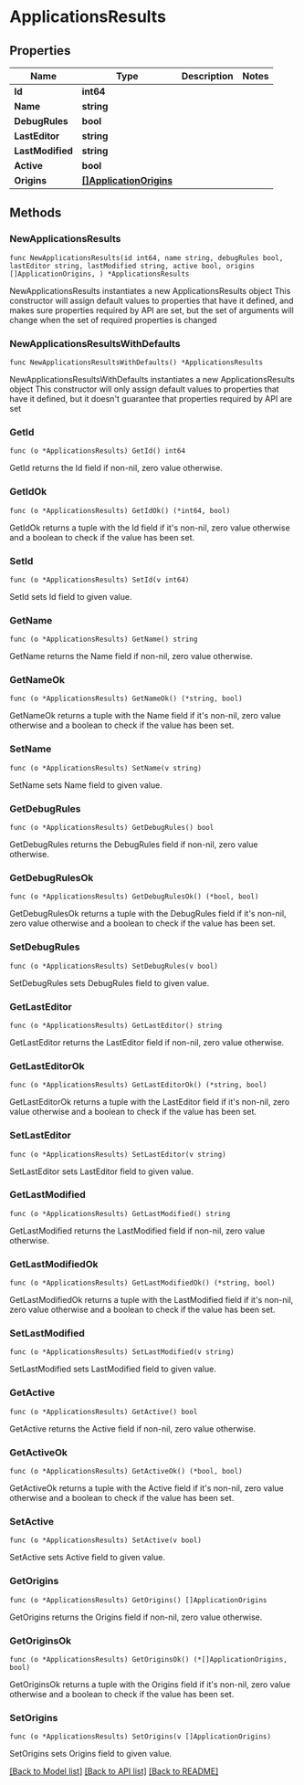 # ApplicationsResults

## Properties

Name | Type | Description | Notes
------------ | ------------- | ------------- | -------------
**Id** | **int64** |  | 
**Name** | **string** |  | 
**DebugRules** | **bool** |  | 
**LastEditor** | **string** |  | 
**LastModified** | **string** |  | 
**Active** | **bool** |  | 
**Origins** | [**[]ApplicationOrigins**](ApplicationOrigins.md) |  | 

## Methods

### NewApplicationsResults

`func NewApplicationsResults(id int64, name string, debugRules bool, lastEditor string, lastModified string, active bool, origins []ApplicationOrigins, ) *ApplicationsResults`

NewApplicationsResults instantiates a new ApplicationsResults object
This constructor will assign default values to properties that have it defined,
and makes sure properties required by API are set, but the set of arguments
will change when the set of required properties is changed

### NewApplicationsResultsWithDefaults

`func NewApplicationsResultsWithDefaults() *ApplicationsResults`

NewApplicationsResultsWithDefaults instantiates a new ApplicationsResults object
This constructor will only assign default values to properties that have it defined,
but it doesn't guarantee that properties required by API are set

### GetId

`func (o *ApplicationsResults) GetId() int64`

GetId returns the Id field if non-nil, zero value otherwise.

### GetIdOk

`func (o *ApplicationsResults) GetIdOk() (*int64, bool)`

GetIdOk returns a tuple with the Id field if it's non-nil, zero value otherwise
and a boolean to check if the value has been set.

### SetId

`func (o *ApplicationsResults) SetId(v int64)`

SetId sets Id field to given value.


### GetName

`func (o *ApplicationsResults) GetName() string`

GetName returns the Name field if non-nil, zero value otherwise.

### GetNameOk

`func (o *ApplicationsResults) GetNameOk() (*string, bool)`

GetNameOk returns a tuple with the Name field if it's non-nil, zero value otherwise
and a boolean to check if the value has been set.

### SetName

`func (o *ApplicationsResults) SetName(v string)`

SetName sets Name field to given value.


### GetDebugRules

`func (o *ApplicationsResults) GetDebugRules() bool`

GetDebugRules returns the DebugRules field if non-nil, zero value otherwise.

### GetDebugRulesOk

`func (o *ApplicationsResults) GetDebugRulesOk() (*bool, bool)`

GetDebugRulesOk returns a tuple with the DebugRules field if it's non-nil, zero value otherwise
and a boolean to check if the value has been set.

### SetDebugRules

`func (o *ApplicationsResults) SetDebugRules(v bool)`

SetDebugRules sets DebugRules field to given value.


### GetLastEditor

`func (o *ApplicationsResults) GetLastEditor() string`

GetLastEditor returns the LastEditor field if non-nil, zero value otherwise.

### GetLastEditorOk

`func (o *ApplicationsResults) GetLastEditorOk() (*string, bool)`

GetLastEditorOk returns a tuple with the LastEditor field if it's non-nil, zero value otherwise
and a boolean to check if the value has been set.

### SetLastEditor

`func (o *ApplicationsResults) SetLastEditor(v string)`

SetLastEditor sets LastEditor field to given value.


### GetLastModified

`func (o *ApplicationsResults) GetLastModified() string`

GetLastModified returns the LastModified field if non-nil, zero value otherwise.

### GetLastModifiedOk

`func (o *ApplicationsResults) GetLastModifiedOk() (*string, bool)`

GetLastModifiedOk returns a tuple with the LastModified field if it's non-nil, zero value otherwise
and a boolean to check if the value has been set.

### SetLastModified

`func (o *ApplicationsResults) SetLastModified(v string)`

SetLastModified sets LastModified field to given value.


### GetActive

`func (o *ApplicationsResults) GetActive() bool`

GetActive returns the Active field if non-nil, zero value otherwise.

### GetActiveOk

`func (o *ApplicationsResults) GetActiveOk() (*bool, bool)`

GetActiveOk returns a tuple with the Active field if it's non-nil, zero value otherwise
and a boolean to check if the value has been set.

### SetActive

`func (o *ApplicationsResults) SetActive(v bool)`

SetActive sets Active field to given value.


### GetOrigins

`func (o *ApplicationsResults) GetOrigins() []ApplicationOrigins`

GetOrigins returns the Origins field if non-nil, zero value otherwise.

### GetOriginsOk

`func (o *ApplicationsResults) GetOriginsOk() (*[]ApplicationOrigins, bool)`

GetOriginsOk returns a tuple with the Origins field if it's non-nil, zero value otherwise
and a boolean to check if the value has been set.

### SetOrigins

`func (o *ApplicationsResults) SetOrigins(v []ApplicationOrigins)`

SetOrigins sets Origins field to given value.



[[Back to Model list]](../README.md#documentation-for-models) [[Back to API list]](../README.md#documentation-for-api-endpoints) [[Back to README]](../README.md)


